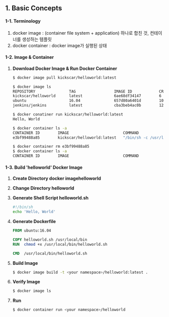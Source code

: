 ## 1. Basic Concepts

#### 1-1. Terminology  
1. docker image : (container file system + application) 하나로 합친 것, 컨테이너를 생성하는 템플릿  
2. docker container : docker image가 실행된 상태

#### 1-2. Image & Container
1. __Download Docker Image & Run Docker Container__

    ```bash
    $ docker image pull kickscar/helloworld:latest

    $ docker image ls
    REPOSITORY               TAG                 IMAGE ID            CREATED             SIZE
    kickscar/helloworld      latest              6ae68df34147        6 minutes ago       121MB  
    ubuntu                   16.04               657d80a6401d        10 days ago         121MB
    jenkins/jenkins          latest              cba3beb4ac0b        12 days ago         568MB
   
    $ docker conatiner run kickscar/helloworld:latest
    Hello, World

    $ docker container ls -a
    CONTAINER ID        IMAGE                        COMMAND                  CREATED              STATUS                      NAMES
    e3bf99488a85        kickscar/helloworld:latest   "/bin/sh -c /usr/loc…"   About a minute ago   Exited (0) 29 seconds ago   clever_hermann
   
    $ docker container rm e3bf99488a85
    $ docker container ls -a
    CONTAINER ID        IMAGE                        COMMAND                  CREATED              STATUS                      NAMES

    ```

#### 1-3. Build 'helloworld' Docker Image
1. __Create Directory docker imagehelloworld__

2. __Change Directory helloworld__

2. __Generate Shell Script helloworld.sh__
    ```bash
    #!/bin/sh
    echo 'Hello, World'        
    ```
3. __Generate Dockerfile__
    ```dockerfile
    FROM ubuntu:16.04 

    COPY helloworld.sh /usr/local/bin
    RUN  chmod +x /usr/local/bin/helloworld.sh

    CMD  /usr/local/bin/helloworld.sh        
    ```

4. __Build Image__  
    ```bash
    $ docker image build -t <your namespace>/helloworld:latest .
    ```

5. __Verify Image__
    ```bash
    $ docker image ls
    ```

6. __Run__
    ```bash
    $ docker container run <your namespace>/helloworld
    ```